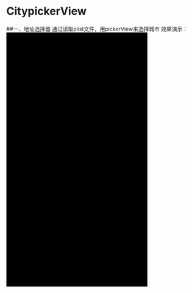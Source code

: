 # CitypickerView
##一、地址选择器
通过读取plist文件，用pickerView来选择城市
效果演示：
![baseAnimation](CitypickerView/yanshi.gif)
